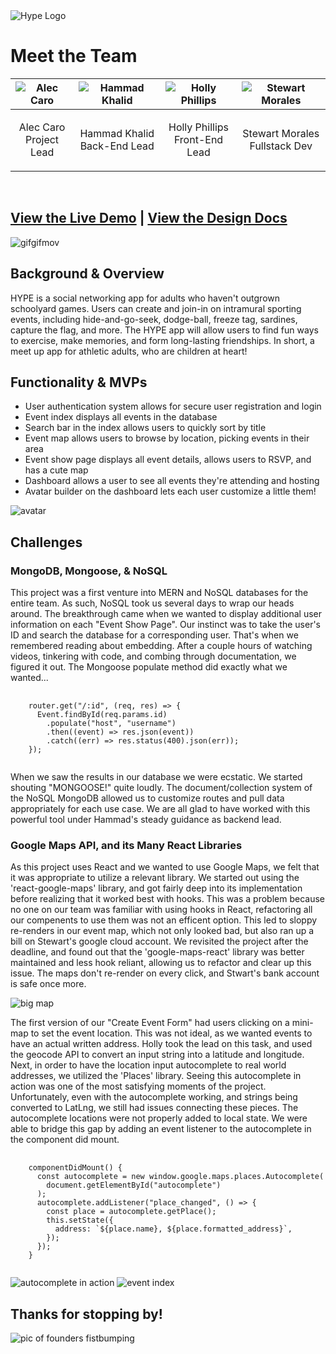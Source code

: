 <img src="https://i.ibb.co/2sJSr3J/Screen-Shot-2021-04-02-at-12-44-25-PM.png" alt="Hype Logo" border="0">

<br/>
<h1>Meet the Team</h1>
<table>
<thead>
<tr>
<th><img src="https://i.ibb.co/jvCDtCD/alec-caro.jpg" alt="Alec Caro"></th>
<th><img src="https://i.ibb.co/VSFy3Gw/IMG-5549.jpg" alt="Hammad Khalid"></th>
<th><img src="https://i.ibb.co/hZNqC9S/Holly-Phillips.png" alt="Holly Phillips"></th>
<th><img src="https://i.ibb.co/10FSPjJ/IMG-0876.png" alt="Stewart Morales"></th>
</tr>
</thead>
<tbody>
<tr>
<td><p align="center">Alec Caro<br/>Project Lead</p></td>
<td><p align="center">Hammad Khalid<br/>Back-End Lead</p></td>
<td><p align="center">Holly Phillips<br/>Front-End Lead</p></td>
<td><p align="center">Stewart Morales<br/>Fullstack Dev</p></td>
</tr>
</tbody>
</table>
<br>
<h2><a href="http://hype-event.herokuapp.com/#/">View the Live Demo</a> | <a href="https://github.com/hollyjphilly/HYPE/wiki">View the Design Docs</a></h2>
<img src="https://drive.google.com/uc?export=view&id=1_BFBD1O-MPNJTShizjAVW_AFAj9y40eq" alt="gifgifmov" border="0">


<br/>

<h2>Background & Overview</h2>
<p>HYPE is a social networking app for adults who haven't outgrown schoolyard games. Users can create and join-in on intramural sporting events, including hide-and-go-seek, dodge-ball, freeze tag, sardines, capture the flag, and more. The HYPE app will allow users to find fun ways to exercise, make memories, and form long-lasting friendships. In short, a meet up app for athletic adults, who are children at heart!</p>

<h2>Functionality & MVPs</h2>
<ul>
<li>User authentication system allows for secure user registration and login</li>
<li>Event index displays all events in the database</li>
<li>Search bar in the index allows users to quickly sort by title</li>
<li>Event map allows users to browse by location, picking events in their area</li>
<li>Event show page displays all event details, allows users to RSVP, and has a cute map</li>
<li>Dashboard allows a user to see all events they're attending and hosting</li>
<li>Avatar builder on the dashboard lets each user customize a little them!</li>
</ul>

<img src="https://i.ibb.co/NK0WbTt/Screen-Shot-2021-04-27-at-5-46-23-PM.png" alt="avatar" />

<h2>Challenges</h2>

<h3>MongoDB, Mongoose, & NoSQL</h3>

<p>This project was a first venture into MERN and NoSQL databases for the entire team. As such, NoSQL took us several days to wrap our heads around. The breakthrough came when we wanted to display additional user information on each "Event Show Page". Our instinct was to take the user's ID and search the database for a corresponding user. That's when we remembered reading about embedding. After a couple hours of watching videos, tinkering with code, and combing through documentation, we figured it out. The Mongoose populate method did exactly what we wanted...</p>

<pre>
  <code>
    router.get("/:id", (req, res) => {
      Event.findById(req.params.id)
        .populate("host", "username")
        .then((event) => res.json(event))
        .catch((err) => res.status(400).json(err));
    });
  </code>
</pre>

<p>When we saw the results in our database we were ecstatic. We started shouting "MONGOOSE!" quite loudly. The document/collection system of the NoSQL MongoDB allowed us to customize routes and pull data appropriately for each use case. We are all glad to have worked with this powerful tool under Hammad's steady guidance as backend lead.</p>

<h3>Google Maps API, and its Many React Libraries</h3>

<!-- <p>While the Google Maps API is well documented, it was by no means easy to learn or implement. The first big hurdle was in trying to hide our API Key. Alec had previously hidden an API key in Rails, and undertook figuring out how to hide it in MERN. After much fiddling, we learned that keys in MERN needed to be hidden in the source folder. The plot thickened when we learned this technique was incompatible with our Heroku hosting. After so much struggle, it turned out the best way to protect our key was not to hide it at all. Instead we white-listed all sites that would use the key for development and production.</p> -->

<p>As this project uses React and we wanted to use Google Maps, we felt that it was appropriate to utilize a relevant library. We started out using the 'react-google-maps' library, and got fairly deep into its implementation before realizing that it worked best with hooks. This was a problem because no one on our team was familiar with using hooks in React, refactoring all our compenents to use them was not an efficent option. This led to sloppy re-renders in our event map, which not only looked bad, but also ran up a bill on Stewart's google cloud account. We revisited the project after the deadline, and found out that the 'google-maps-react' library was better maintained and less hook reliant, allowing us to refactor and clear up this issue. The maps don't re-render on every click, and Stwart's bank account is safe once more.</p>

<img src="https://i.ibb.co/82DcJWb/Screen-Shot-2021-04-21-at-6-05-25-PM.png" alt="big map" />

<p>The first version of our "Create Event Form" had users clicking on a mini-map to set the event location. This was not ideal, as we wanted events to have an actual written address. Holly took the lead on this task, and used the geocode API to convert an input string into a latitude and longitude. Next, in order to have the location input autocomplete to real world addresses, we utilized the 'Places' library. Seeing this autocomplete in action was one of the most satisfying moments of the project. Unfortunately, even with the autocomplete working, and strings being converted to LatLng, we still had issues connecting these pieces. The autocomplete locations were not properly added to local state. We were able to bridge this gap by adding an event listener to the autocomplete in the component did mount.</p>

<pre>
  <code>
    componentDidMount() {
      const autocomplete = new window.google.maps.places.Autocomplete(
        document.getElementById("autocomplete")
      );
      autocomplete.addListener("place_changed", () => {
        const place = autocomplete.getPlace();
        this.setState({
          address: `${place.name}, ${place.formatted_address}`,
        });
      });
    }
  </code>
</pre>

<img src="https://i.ibb.co/VYTWZF9/Screen-Shot-2021-04-21-at-6-03-21-PM.png" alt="autocomplete in action"/>

<img src="https://i.ibb.co/3Snzcvd/eventindex.png" alt="event index"/>


<br/>
<h2>Thanks for stopping by!</h2>
<img src="https://i.ibb.co/mTYrnMW/fistbump.png" alt="pic of founders fistbumping">
